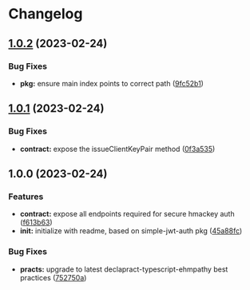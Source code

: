 # Changelog

## [1.0.2](https://github.com/whodisio/simple-hmackey-auth/compare/v1.0.1...v1.0.2) (2023-02-24)


### Bug Fixes

* **pkg:** ensure main index points to correct path ([9fc52b1](https://github.com/whodisio/simple-hmackey-auth/commit/9fc52b165fc0323d7a136a9342e76ebacc70953d))

## [1.0.1](https://github.com/whodisio/simple-hmackey-auth/compare/v1.0.0...v1.0.1) (2023-02-24)


### Bug Fixes

* **contract:** expose the issueClientKeyPair method ([0f3a535](https://github.com/whodisio/simple-hmackey-auth/commit/0f3a535728c2a103cbd183aa3322de12edd97f2e))

## 1.0.0 (2023-02-24)


### Features

* **contract:** expose all endpoints required for secure hmackey auth ([f613b63](https://github.com/whodisio/simple-hmackey-auth/commit/f613b6314c063853a1b342982f373902506d042f))
* **init:** initialize with readme, based on simple-jwt-auth pkg ([45a88fc](https://github.com/whodisio/simple-hmackey-auth/commit/45a88fca8fa2452cd6a3cf1a24a338fe42b9cadf))


### Bug Fixes

* **practs:** upgrade to latest declapract-typescript-ehmpathy best practices ([752750a](https://github.com/whodisio/simple-hmackey-auth/commit/752750a550ae5421e578f41982273ea797b93d3c))

